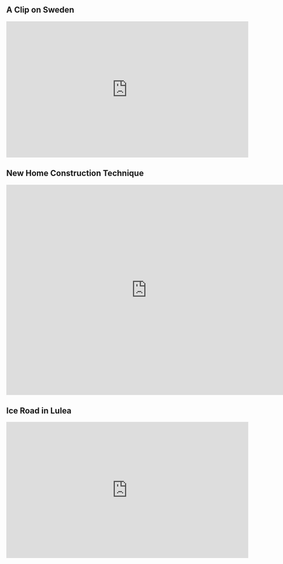 
<h2>A Clip on Sweden </h2>
<iframe src="https://player.vimeo.com/video/139564068" width="640" height="360" frameborder="0" allowfullscreen></iframe>
<h2>New Home Construction Technique </h2>
<iframe width="741" height="556" src="https://www.youtube.com/embed/1fWtnSJGbLU" frameborder="0" allow="accelerometer; autoplay; encrypted-media; gyroscope; picture-in-picture" allowfullscreen></iframe>
<h2>Ice Road in Lulea </h2>
<iframe width="640" height="360" src="https://www.youtube.com/embed/6-J-KaaULQA" frameborder="0" allow="accelerometer; autoplay; encrypted-media; gyroscope; picture-in-picture" allowfullscreen></iframe>
